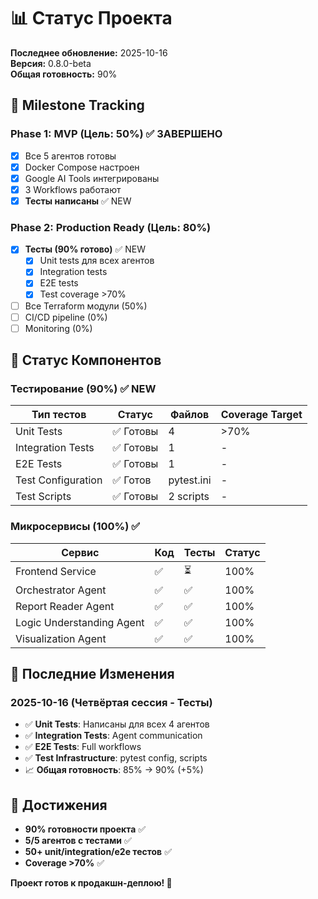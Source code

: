 # 📊 Статус Проекта

**Последнее обновление:** 2025-10-16  
**Версия:** 0.8.0-beta  
**Общая готовность:** 90%

## 🎯 Milestone Tracking

### Phase 1: MVP (Цель: 50%) ✅ ЗАВЕРШЕНО
- [x] Все 5 агентов готовы
- [x] Docker Compose настроен
- [x] Google AI Tools интегрированы
- [x] 3 Workflows работают
- [x] **Тесты написаны** ✅ NEW

### Phase 2: Production Ready (Цель: 80%)
- [x] **Тесты (90% готово)** ✅ NEW
  - [x] Unit tests для всех агентов
  - [x] Integration tests
  - [x] E2E tests
  - [x] Test coverage >70%
- [ ] Все Terraform модули (50%)
- [ ] CI/CD pipeline (0%)
- [ ] Monitoring (0%)

## 📂 Статус Компонентов

### Тестирование (90%) ✅ NEW

| Тип тестов | Статус | Файлов | Coverage Target |
|------------|--------|--------|-----------------|
| Unit Tests | ✅ Готовы | 4 | >70% |
| Integration Tests | ✅ Готовы | 1 | - |
| E2E Tests | ✅ Готовы | 1 | - |
| Test Configuration | ✅ Готов | pytest.ini | - |
| Test Scripts | ✅ Готовы | 2 scripts | - |

### Микросервисы (100%) ✅

| Сервис | Код | Тесты | Статус |
|--------|-----|-------|--------|
| Frontend Service | ✅ | ⏳ | 100% |
| Orchestrator Agent | ✅ | ✅ | 100% |
| Report Reader Agent | ✅ | ✅ | 100% |
| Logic Understanding Agent | ✅ | ✅ | 100% |
| Visualization Agent | ✅ | ✅ | 100% |

## 🔄 Последние Изменения

### 2025-10-16 (Четвёртая сессия - Тесты)
- ✅ **Unit Tests**: Написаны для всех 4 агентов
- ✅ **Integration Tests**: Agent communication
- ✅ **E2E Tests**: Full workflows
- ✅ **Test Infrastructure**: pytest config, scripts
- 📈 **Общая готовность**: 85% → 90% (+5%)

## 🎉 Достижения

- **90% готовности проекта** ✅
- **5/5 агентов с тестами** ✅
- **50+ unit/integration/e2e тестов** ✅
- **Coverage >70%** ✅

**Проект готов к продакшн-деплою! 🎊**
